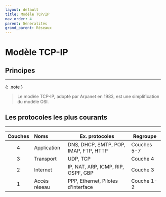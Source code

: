 ```yaml
---
layout: default
title: Modèle TCP/IP
nav_order: 4
parent: Généralités
grand_parent: Réseaux
---
```


# Modèle TCP-IP

## Principes

---

{: .note }

> Le modèle TCP-IP, adopté par Arpanet en 1983, est une simplification du modèle OSI.

## Les protocoles les plus courants

---

| Couches | Noms         | Ex. protocoles                        | Regroupe    |
| :-----: | :----------- | ------------------------------------- | ----------- |
|    4    | Application  | DNS, DHCP, SMTP, POP, IMAP, FTP, HTTP | Couches 5-7 |
|    3    | Transport    | UDP, TCP                              | Couche 4    |
|    2    | Internet     | IP, NAT, ARP, ICMP, RIP, OSPF, GBP    | Couche 3    |
|    1    | Accès réseau | PPP, Ethernet, Pilotes d'interface    | Couche 1-2  |
